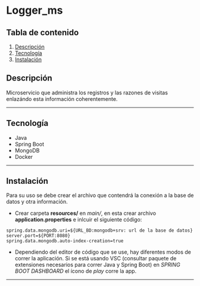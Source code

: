 # Logger_ms

## Tabla de contenido

1. [Descripción](#descripción)
2. [Tecnología](#tecnología)
3. [Instalación](#instalación)

## Descripción

Microservicio que administra los registros y las razones de visitas enlazándo esta información coherentemente.

---

## Tecnología

- Java
- Spring Boot
- MongoDB
- Docker

---

## Instalación

Para su uso se debe crear el archivo que contendrá la conexión a la base de datos y otra información.

- Crear carpeta **resources/** en _main/_, en esta crear archivo **application.properties** e inlcuir el siguiente código:

```
spring.data.mongodb.uri=${URL_BD:mongodb+srv: url de la base de datos}
server.port=${PORT:8080}
spring.data.mongodb.auto-index-creation=true
```

- Dependiendo del editor de código que se use, hay diferentes modos de correr la aplicación.
  Si se está usando VSC (consultar paquete de extensiones necesarios para correr Java y Spring Boot)
  en _SPRING BOOT DASHBOARD_ el ícono de _play_ corre la app.

---
